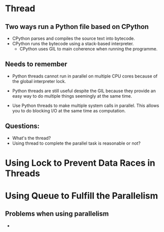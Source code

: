 
# Thread
## Two ways run a Python file based on CPython
- CPython parses and compiles the source text into bytecode.
- CPython runs the bytecode using a stack-based interpreter.
    -  CPython uses GIL to main coherence when running the programme.
    
## Needs to remember
- Python threads cannot run in parallel on multiple CPU cores because of the global interpreter lock.
- Python threads are still useful despite the GIL because they provide an easy way to do multiple things seemingly 
  at the same time.
  
- Use Python threads to make multiple system calls in parallel. This allows you to do blocking I/O at the same time 
  as computation.
  
## Questions:
- What's the thread?
- Using thread to complete the parallel task is reasonable or not?

# Using Lock to Prevent Data Races in Threads


# Using Queue to Fulfill the Parallelism
## Problems when using parallelism
- 